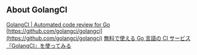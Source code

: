 ## About GolangCI

[GolangCI | Automated code review for Go](https://golangci.com)
[https://github.com/golangci/golangci](https://github.com/golangci/golangci)
[無料で使える Go 言語の CI サービス『GolangCI』を使ってみる](https://dev.classmethod.jp/go/golangci/)
